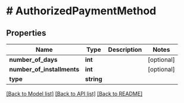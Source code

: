 # # AuthorizedPaymentMethod

## Properties

Name | Type | Description | Notes
------------ | ------------- | ------------- | -------------
**number_of_days** | **int** |  | [optional]
**number_of_installments** | **int** |  | [optional]
**type** | **string** |  |

[[Back to Model list]](../../README.md#models) [[Back to API list]](../../README.md#endpoints) [[Back to README]](../../README.md)
